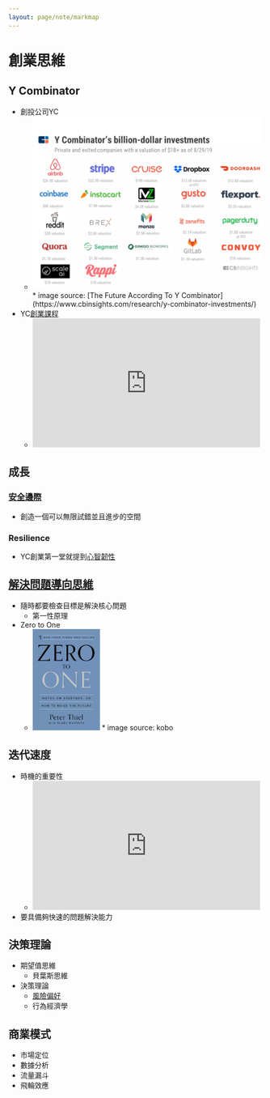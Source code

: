```yaml
---
layout: page/note/markmap
---
```


# 創業思維

## Y Combinator
* 創投公司YC
  * <img src="./yc-unicorn-chart1.webp" width="500">
    * image source: [The Future According To Y Combinator](https://www.cbinsights.com/research/y-combinator-investments/)
* YC[創業課程](https://www.youtube.com/playlist?list=PLQ-uHSnFig5M9fW16o2l35jrfdsxGknNB)
    * <iframe width="450" height="255" src="https://www.youtube.com/embed/BUE-icVYRFU" title="YouTube video player" frameborder="0" ></iframe> 

## 成長
### [安全邊際](https://alchemy.posetmage.com/Content/Article/Social%20Science/Entrepreneurship.html#header-1)
* 創造一個可以無限試錯並且進步的空間
### Resilience
* YC創業第一堂就提到[心智韌性](https://alchemy.posetmage.com/Content/Article/Social%20Science/Psychology/Resilience.html)

## [解決問題導向思維](https://alchemy.posetmage.com/Content/Article/Social%20Science/Entrepreneurship.html#header-3)
* 隨時都要檢查目標是解決核心問題 
  * 第一性原理
* Zero to One
  * <img src="zero-to-one.webp" height="200">  
    * image source: kobo

## 迭代速度
* 時機的重要性
  * <iframe width="450" height="255" src="https://www.youtube.com/embed/bNpx7gpSqbY" title="YouTube video player" frameborder="0" ></iframe>
* 要具備夠快速的問題解決能力

## 決策理論
* 期望值思維
  * 貝葉斯思維
* 決策理論
  * [風險偏好](https://alchemy.posetmage.com/Content/Article/Social%20Science/Psychology/Cognitive/Decision%20Making#header-5)
  * 行為經濟學

## 商業模式
* 市場定位
* 數據分析
* 流量漏斗
* 飛輪效應
